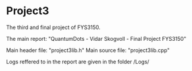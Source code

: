 Project3
========

The third and final project of FYS3150.

The main report: "QuantumDots - Vidar Skogvoll - Final Project FYS3150"

Main header file: "project3lib.h"
Main source file: "project3lib.cpp"

Logs reffered to in the report are given in the folder /Logs/

